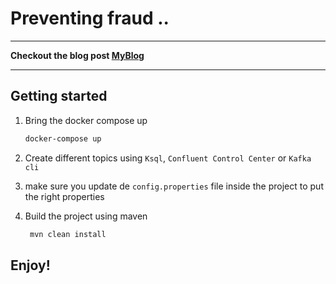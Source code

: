 # Preventing fraud ..

***
**Checkout the blog post [MyBlog](https://)**
***

## Getting started


1. Bring the docker compose up
    ```sh
    docker-compose up 
    ```

2. Create different topics using `Ksql`, `Confluent Control Center` or `Kafka  cli`


3. make sure you update de `config.properties` file inside the project to put the right properties


4. Build the project using maven
   ```sh
    mvn clean install
   ```

## Enjoy!
